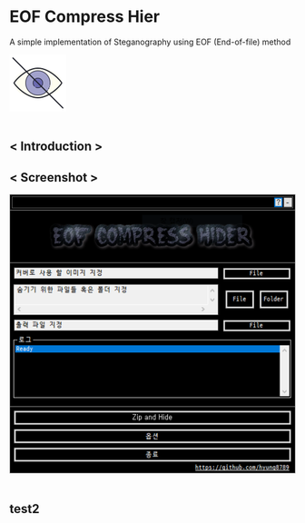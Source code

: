 # EOF Compress Hier

A simple implementation of Steganography using EOF (End-of-file) method

<img src="/res/icons8-hide-100.png"><br></br>

## < Introduction >

## < Screenshot >
<img src="demo1.png"><br></br>

## test2
